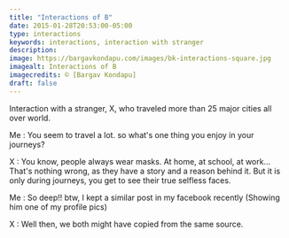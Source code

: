 ```yaml
---
title: "Interactions of B"
date: 2015-01-28T20:53:00-05:00
type: interactions
keywords: interactions, interaction with stranger
description:
image: https://bargavkondapu.com/images/bk-interactions-square.jpg
imagealt: Interactions of B
imagecredits: © [Bargav Kondapu]
draft: false
---
```

[comment]: # (Interactions with strangers )

Interaction with a stranger, X, who traveled more than 25 major cities all over world.

Me : You seem to travel a lot. so what's one thing you enjoy in your journeys?

X : You know, people always wear masks. At home, at school, at work... That's nothing wrong, as they have a story and a reason behind it.
But it is only during journeys, you get to see their true selfless faces.

Me : So deep!! btw, I kept a similar post in my facebook recently (Showing him one of my profile pics)

X : Well then, we both might have copied from the same source.
